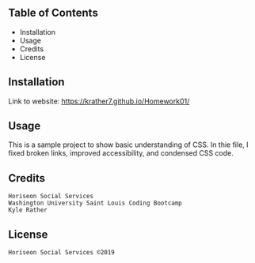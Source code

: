 ## Table of Contents

* Installation
* Usage
* Credits
* License

## Installation
Link to website:
https://krather7.github.io/Homework01/

## Usage
This is a sample project to show basic understanding of CSS. In thie file, I fixed broken links, improved accessibility, and condensed CSS code.

## Credits
	Horiseon Social Services
	Washington University Saint Louis Coding Bootcamp
	Kyle Rather

## License
	Horiseon Social Services ©2019